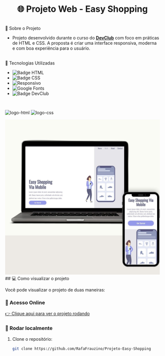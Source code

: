 <h1 align="center"> 🌐 Projeto Web - Easy Shopping</h1>

<br>
📌 Sobre o Projeto

- Projeto desenvolvido durante o curso do **[DevClub](https://rodolfomori.com.br/devclub)** com foco em práticas de HTML e CSS. A proposta é criar uma interface responsiva, moderna e com boa experiência para o usuário.



<br>
🚀 Tecnologias Utilizadas

- ![Badge HTML](https://img.shields.io/badge/HTML5-E34F26?logo=html5&logoColor=white)
- ![Badge CSS](https://img.shields.io/badge/CSS3-1572B6?logo=css3&logoColor=white)
- ![Responsivo](https://img.shields.io/badge/Responsivo-Mobile%20First-28a745?logo=responsive&logoColor=white)
- ![Google Fonts](https://img.shields.io/badge/Google%20Fonts-Usado-blue?logo=googlefonts&logoColor=white)
- ![Badge DevClub](https://img.shields.io/badge/Feito%20no%20DevClub-rodolfomori.com.br-blueviolet)
<br>
<p> <img src="https://img.shields.io/badge/HTML-239120?style=for-the-badge&logo=html5&logoColor=white" alt="logo-html"/> 
 <img src="https://img.shields.io/badge/CSS3-1572B6?style=for-the-badge&logo=css3&logoColor=white" alt="logo-css"/>
</p>
<img src="https://github.com/RafaFrauzino/Projeto-Easy-Shopping/blob/main/assets/Minimalist%20Website%20Launch%20Computer%20Mockup%20Instagram%20Post.jpg?raw=true">
<br>
## 💻 Como visualizar o projeto

Você pode visualizar o projeto de duas maneiras:

### 🔗 Acesso Online

[👉 Clique aqui para ver o projeto rodando](https://rafafrauzino.github.io/Projeto-Easy-Shopping/)

### 💾 Rodar localmente

1. Clone o repositório:
   ```bash
   git clone https://github.com/RafaFrauzino/Projeto-Easy-Shopping
